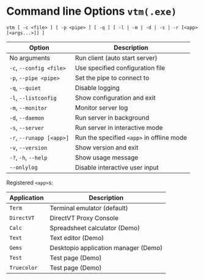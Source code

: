 # Command line Options `vtm(.exe)`

 `vtm [ -c <file> ] [ -p <pipe> ] [ -q ] [ -l | -m | -d | -s | -r [<app> [<args...>]] ]`

Option                       | Description
-----------------------------|-------------------------------------------------------
No arguments                 | Run client (auto start server)
` -c `, ` --config <file> `  | Use specified configuration file
` -p `, ` --pipe <pipe> `    | Set the pipe to connect to
` -q `, ` --quiet `          | Disable logging
` -l `, ` --listconfig `     | Show configuration and exit
` -m `, ` --monitor `        | Monitor server log
` -d `, ` --daemon `         | Run server in background
` -s `, ` --server `         | Run server in interactive mode
` -r `, ` --runapp [<app>] ` | Run the specified `<app>` in offline mode
` -v `, ` --version `        | Show version and exit
` -? `, ` -h `, ` --help `   | Show usage message
` --onlylog  `               | Disable interactive user input

Registered `<app>`s:

Application | Description
------------|------------------------------------------
`Term`      | Terminal emulator (default)
`DirectVT`  | DirectVT Proxy Console
`Calc`      | Spreadsheet calculator (Demo)
`Text`      | Text editor (Demo)
`Gems`      | Desktopio application manager (Demo)
`Test`      | Test page (Demo)
`Truecolor` | Test page (Demo)